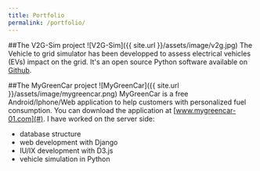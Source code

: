 ```yaml
---
title: Portfolio
permalink: /portfolio/
---
```


##The V2G-Sim project
![V2G-Sim]({{ site.url }}/assets/image/v2g.jpg)
The Vehicle to grid simulator has been developped to assess electrical vehicles (EVs) impact on the grid. It's an open source Python software available on [Github](#).

##The MyGreenCar project
![MyGreenCar]({{ site.url }}/assets/image/mygreencar.png)
MyGreenCar is a free Android/Iphone/Web application to help customers with personalized fuel consumption. You can download the application at [www.mygreencar-01.com](#).
I have worked on the server side:

- database structure
- web development with Django
- IU/IX development with D3.js
- vehicle simulation in Python
